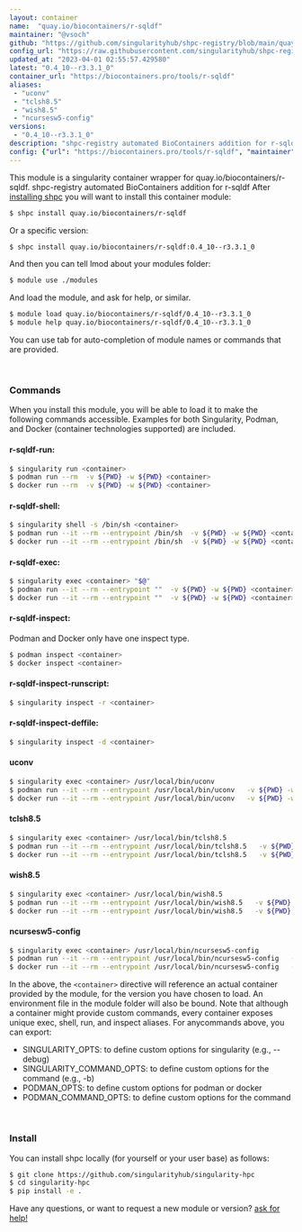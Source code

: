 ```yaml
---
layout: container
name:  "quay.io/biocontainers/r-sqldf"
maintainer: "@vsoch"
github: "https://github.com/singularityhub/shpc-registry/blob/main/quay.io/biocontainers/r-sqldf/container.yaml"
config_url: "https://raw.githubusercontent.com/singularityhub/shpc-registry/main/quay.io/biocontainers/r-sqldf/container.yaml"
updated_at: "2023-04-01 02:55:57.429580"
latest: "0.4_10--r3.3.1_0"
container_url: "https://biocontainers.pro/tools/r-sqldf"
aliases:
 - "uconv"
 - "tclsh8.5"
 - "wish8.5"
 - "ncursesw5-config"
versions:
 - "0.4_10--r3.3.1_0"
description: "shpc-registry automated BioContainers addition for r-sqldf"
config: {"url": "https://biocontainers.pro/tools/r-sqldf", "maintainer": "@vsoch", "description": "shpc-registry automated BioContainers addition for r-sqldf", "latest": {"0.4_10--r3.3.1_0": "sha256:bf0fd80ac7d9462eed5b1fe413dbd4b439e383169ebb3121ae2f8fe30d8bea53"}, "tags": {"0.4_10--r3.3.1_0": "sha256:bf0fd80ac7d9462eed5b1fe413dbd4b439e383169ebb3121ae2f8fe30d8bea53"}, "docker": "quay.io/biocontainers/r-sqldf", "aliases": {"uconv": "/usr/local/bin/uconv", "tclsh8.5": "/usr/local/bin/tclsh8.5", "wish8.5": "/usr/local/bin/wish8.5", "ncursesw5-config": "/usr/local/bin/ncursesw5-config"}}
---
```


This module is a singularity container wrapper for quay.io/biocontainers/r-sqldf.
shpc-registry automated BioContainers addition for r-sqldf
After [installing shpc](#install) you will want to install this container module:


```bash
$ shpc install quay.io/biocontainers/r-sqldf
```

Or a specific version:

```bash
$ shpc install quay.io/biocontainers/r-sqldf:0.4_10--r3.3.1_0
```

And then you can tell lmod about your modules folder:

```bash
$ module use ./modules
```

And load the module, and ask for help, or similar.

```bash
$ module load quay.io/biocontainers/r-sqldf/0.4_10--r3.3.1_0
$ module help quay.io/biocontainers/r-sqldf/0.4_10--r3.3.1_0
```

You can use tab for auto-completion of module names or commands that are provided.

<br>

### Commands

When you install this module, you will be able to load it to make the following commands accessible.
Examples for both Singularity, Podman, and Docker (container technologies supported) are included.

#### r-sqldf-run:

```bash
$ singularity run <container>
$ podman run --rm  -v ${PWD} -w ${PWD} <container>
$ docker run --rm  -v ${PWD} -w ${PWD} <container>
```

#### r-sqldf-shell:

```bash
$ singularity shell -s /bin/sh <container>
$ podman run --it --rm --entrypoint /bin/sh  -v ${PWD} -w ${PWD} <container>
$ docker run --it --rm --entrypoint /bin/sh  -v ${PWD} -w ${PWD} <container>
```

#### r-sqldf-exec:

```bash
$ singularity exec <container> "$@"
$ podman run --it --rm --entrypoint ""  -v ${PWD} -w ${PWD} <container> "$@"
$ docker run --it --rm --entrypoint ""  -v ${PWD} -w ${PWD} <container> "$@"
```

#### r-sqldf-inspect:

Podman and Docker only have one inspect type.

```bash
$ podman inspect <container>
$ docker inspect <container>
```

#### r-sqldf-inspect-runscript:

```bash
$ singularity inspect -r <container>
```

#### r-sqldf-inspect-deffile:

```bash
$ singularity inspect -d <container>
```


#### uconv

```bash
$ singularity exec <container> /usr/local/bin/uconv
$ podman run --it --rm --entrypoint /usr/local/bin/uconv   -v ${PWD} -w ${PWD} <container> -c " $@"
$ docker run --it --rm --entrypoint /usr/local/bin/uconv   -v ${PWD} -w ${PWD} <container> -c " $@"
```


#### tclsh8.5

```bash
$ singularity exec <container> /usr/local/bin/tclsh8.5
$ podman run --it --rm --entrypoint /usr/local/bin/tclsh8.5   -v ${PWD} -w ${PWD} <container> -c " $@"
$ docker run --it --rm --entrypoint /usr/local/bin/tclsh8.5   -v ${PWD} -w ${PWD} <container> -c " $@"
```


#### wish8.5

```bash
$ singularity exec <container> /usr/local/bin/wish8.5
$ podman run --it --rm --entrypoint /usr/local/bin/wish8.5   -v ${PWD} -w ${PWD} <container> -c " $@"
$ docker run --it --rm --entrypoint /usr/local/bin/wish8.5   -v ${PWD} -w ${PWD} <container> -c " $@"
```


#### ncursesw5-config

```bash
$ singularity exec <container> /usr/local/bin/ncursesw5-config
$ podman run --it --rm --entrypoint /usr/local/bin/ncursesw5-config   -v ${PWD} -w ${PWD} <container> -c " $@"
$ docker run --it --rm --entrypoint /usr/local/bin/ncursesw5-config   -v ${PWD} -w ${PWD} <container> -c " $@"
```



In the above, the `<container>` directive will reference an actual container provided
by the module, for the version you have chosen to load. An environment file in the
module folder will also be bound. Note that although a container
might provide custom commands, every container exposes unique exec, shell, run, and
inspect aliases. For anycommands above, you can export:

 - SINGULARITY_OPTS: to define custom options for singularity (e.g., --debug)
 - SINGULARITY_COMMAND_OPTS: to define custom options for the command (e.g., -b)
 - PODMAN_OPTS: to define custom options for podman or docker
 - PODMAN_COMMAND_OPTS: to define custom options for the command

<br>

### Install

You can install shpc locally (for yourself or your user base) as follows:

```bash
$ git clone https://github.com/singularityhub/singularity-hpc
$ cd singularity-hpc
$ pip install -e .
```

Have any questions, or want to request a new module or version? [ask for help!](https://github.com/singularityhub/singularity-hpc/issues)